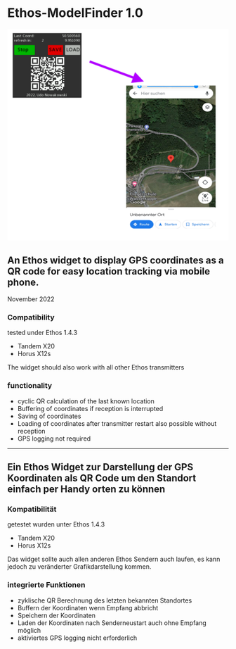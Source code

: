 #                                           Ethos-ModelFinder 1.0

![3in1 title](https://raw.githubusercontent.com/strgaltdel/Ethos-ModelFinder/master/img/title.png)
## An Ethos widget to display GPS coordinates as a QR code for easy location tracking via mobile phone.
November 2022


### Compatibility

tested under Ethos 1.4.3

  * Tandem X20
  * Horus X12s

The widget should also work with all other Ethos transmitters



### functionality

  * cyclic QR calculation of the last known location
  * Buffering of coordinates if reception is interrupted
  * Saving of coordinates
  * Loading of coordinates after transmitter restart also possible without reception
  * GPS logging not required




------------------------------------------------------------------------------------------------------------------------






## Ein Ethos Widget zur Darstellung der GPS Koordinaten als QR Code um den Standort einfach per Handy orten zu können


### Kompatibilität

getestet wurden unter Ethos 1.4.3

  * Tandem X20
  * Horus X12s

Das widget sollte auch allen anderen Ethos Sendern auch laufen, es kann jedoch zu veränderter Grafikdarstellung kommen.



### integrierte Funktionen

  * zyklische QR Berechnung des letzten bekannten Standortes
  * Buffern der Koordinaten wenn Empfang abbricht
  * Speichern der Koordinaten
  * Laden der Koordinaten nach Senderneustart auch ohne Empfang möglich
  * aktiviertes GPS logging nicht erforderlich

